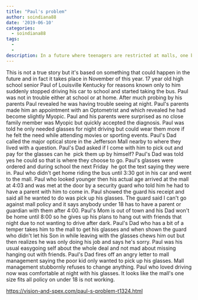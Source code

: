 ```yaml
---
title: "Paul's problem"
author: soindiana88
date: '2019-06-10'
categories:
  - soindiana88
tags:
  - 
  - 
description: In a future where teenagers are restricted at malls, one boy's quest for his glasses leads to controversy.
---
```

This is not a true story but it's based on something that could happen in the future and in fact it takes place in November of this year. 17 year old high school senior Paul of Louisville Kentucky for reasons known only to him suddenly stopped driving his car to school and started taking the bus. Paul was not in trouble either at school or at home. After much probing by his parents Paul revealed he was having trouble seeing at night. Paul's parents made him an appointment with an Optometrist and which revealed he had become slightly Myopic. Paul and his parents were surprised as no close family member was Myopic but quickly accepted the diagnosis. Paul was told he only needed glasses for night driving but could wear them more if he felt the need while attending movies or sporting events. Paul's Dad called the major optical store in the Jefferson Mall nearby to where they lived with a question. Paul's Dad asked if I come with him to pick out and pay for the glasses can he  pick them up by himself? Paul's Dad was told yes he could so that is where they choose to go. Paul's glasses were ordered and during school the next Friday  he got the text saying they were in. Paul who didn't get home riding the bus until 3:30 got in his car and went to the mall. Paul who looked younger then his actual age arrived at the mall at 4:03 and was met at the door by a security guard who told him he had to have a parent with him to come in. Paul showed the guard his receipt and said all he wanted to do was pick up his glasses. The guard said I can't go against mall policy and it says anybody under 18 has to have a parent or guardian with them after 4:00. Paul's Mom is out of town and his Dad won't be home until 8:00 so he gives up his plans to hang out with friends that night due to not wanting to drive after dark. Paul's Dad who has a bit of a temper takes him to the mall to get his glasses and when shown the guard who didn't let his Son in while leaving with the glasses chews him out but then realizes he was only doing his job and says he's sorry. Paul was his usual easygoing self about the whole deal and not mad about missing hanging out with friends. Paul's Dad fires off an angry letter to mall management saying the poor kid only wanted to pick up his glasses. Mall management stubbornly refuses to change anything. Paul who loved driving now was comfortable at night with his glasses. It looks like the mall's one size fits all policy on under 18 is not working.

https://vision-and-spex.com/paul-s-problem-t1324.html
